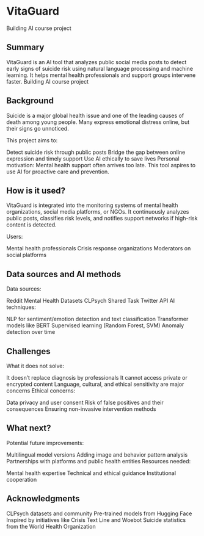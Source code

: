 
# VitaGuard

Building AI course project

## Summary

VitaGuard is an AI tool that analyzes public social media posts to detect early signs of suicide risk using natural language processing and machine learning. It helps mental health professionals and support groups intervene faster.
Building AI course project

## Background

Suicide is a major global health issue and one of the leading causes of death among young people. Many express emotional distress online, but their signs go unnoticed.

This project aims to:

Detect suicide risk through public posts
Bridge the gap between online expression and timely support
Use AI ethically to save lives
Personal motivation: Mental health support often arrives too late. This tool aspires to use AI for proactive care and prevention.

## How is it used?

VitaGuard is integrated into the monitoring systems of mental health organizations, social media platforms, or NGOs. It continuously analyzes public posts, classifies risk levels, and notifies support networks if high-risk content is detected.

Users:

Mental health professionals
Crisis response organizations
Moderators on social platforms
## Data sources and AI methods

Data sources:

Reddit Mental Health Datasets
CLPsych Shared Task
Twitter API
AI techniques:

NLP for sentiment/emotion detection and text classification
Transformer models like BERT
Supervised learning (Random Forest, SVM)
Anomaly detection over time
## Challenges

What it does not solve:

It doesn’t replace diagnosis by professionals
It cannot access private or encrypted content
Language, cultural, and ethical sensitivity are major concerns
Ethical concerns:

Data privacy and user consent
Risk of false positives and their consequences
Ensuring non-invasive intervention methods
## What next?

Potential future improvements:

Multilingual model versions
Adding image and behavior pattern analysis
Partnerships with platforms and public health entities
Resources needed:

Mental health expertise
Technical and ethical guidance
Institutional cooperation
## Acknowledgments

CLPsych datasets and community
Pre-trained models from Hugging Face
Inspired by initiatives like Crisis Text Line and Woebot
Suicide statistics from the World Health Organization
